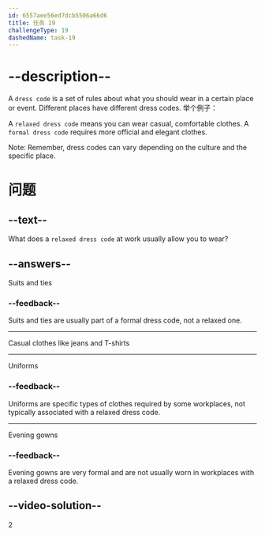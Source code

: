 ```yaml
---
id: 6557aee56ed7dcb5506a66d6
title: 任务 19
challengeType: 19
dashedName: task-19
---
```


# --description--

A `dress code` is a set of rules about what you should wear in a certain place or event. Different places have different dress codes. 举个例子：

A `relaxed dress code` means you can wear casual, comfortable clothes. A `formal dress code` requires more official and elegant clothes.

Note: Remember, dress codes can vary depending on the culture and the specific place.

# 问题

## --text--

What does a `relaxed dress code` at work usually allow you to wear?

## --answers--

Suits and ties

### --feedback--

Suits and ties are usually part of a formal dress code, not a relaxed one.

---

Casual clothes like jeans and T-shirts

---

Uniforms

### --feedback--

Uniforms are specific types of clothes required by some workplaces, not typically associated with a relaxed dress code.

---

Evening gowns

### --feedback--

Evening gowns are very formal and are not usually worn in workplaces with a relaxed dress code.

## --video-solution--

2
